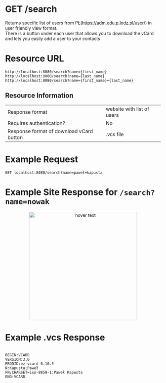 # GET /search

Returns specific list of users from PŁ(https://adm.edu.p.lodz.pl/user/) in user friendly view format.<br>
There is a button under each user that allows you to download the vCard and lets you easily add a user to your contacts

# Resource URL

`http://localhost:8080/search?name={first_name}`<br>
`http://localhost:8080/search?name={last_name}`<br>
`http://localhost:8080/search?name={first_name}+{last_name}`<br>


## Resource Information

|                |                          	|                         
|----------------|-------------------------------|
|Response format|website with list of users           |
|Requires authentication?         |No            |
|Response format of download vCard button         |.vcs file            |



# Example Request

`GET localhost:8080/search?name=paweł+kapusta`

# Example Site Response for `/search?name=nowak`
<p align="center">
  <img src="https://i.imgur.com/r3ncv43.png" width="350" title="hover text">
</p>

# Example .vcs Response 

```

BEGIN:VCARD
VERSION:3.0
PRODID:ez-vcard 0.10.5
N:Kapusta;Paweł
FN;CHARSET=iso-8859-1:Paweł Kapusta
END:VCARD

```

